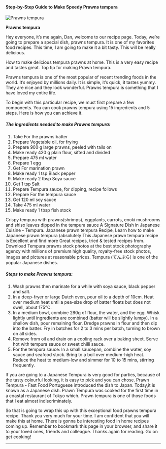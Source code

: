             

#### Step-by-Step Guide to Make Speedy Prawns tempura

![Prawns tempura](https://img-global.cpcdn.com/recipes/91ce7e8579c951b8/751x532cq70/prawns-tempura-recipe-main-photo.jpg)

**Prawns tempura**

Hey everyone, it’s me again, Dan, welcome to our recipe page. Today, we’re going to prepare a special dish, prawns tempura. It is one of my favorites food recipes. This time, I am going to make it a bit tasty. This will be really delicious.

How to make delicious tempura prawns at home. This is a very easy recipe and tastes great. Top tip for making Prawn tempura.

Prawns tempura is one of the most popular of recent trending foods in the world. It’s enjoyed by millions daily. It is simple, it’s quick, it tastes yummy. They are nice and they look wonderful. Prawns tempura is something that I have loved my entire life.

To begin with this particular recipe, we must first prepare a few components. You can cook prawns tempura using 15 ingredients and 5 steps. Here is how you can achieve it.

##### The ingredients needed to make Prawns tempura:

1.  Take For the prawns batter
2.  Prepare Vegetable oil, for frying
3.  Prepare 900 g large prawns, peeled with tails on
4.  Make ready 420 g plain flour, sifted and divided
5.  Prepare 475 ml water
6.  Prepare 1 egg
7.  Get For marination prawn
8.  Make ready 1 tsp Black pepper
9.  Make ready 2 tbsp Soya sauce
10.  Get 1 tsp Salt
11.  Prepare Tempura sauce, for dipping, recipe follows
12.  Prepare For the tempura sauce
13.  Get 120 ml soy sauce
14.  Take 475 ml water
15.  Make ready 1 tbsp fish stock

Crispy tempura with prawns(shrimps), eggplants, carrots, enoki mushrooms and shiso leaves dipped in the tempura sauce A Signature Dish in Japanese Cuisine - Tempura. Japanese prawn tempura Recipe, Learn how to make Japanese prawn tempura (absolutely This Japanese prawn tempura recipe is Excellent and find more Great recipes, tried & tested recipes from. Download Tempura prawns stock photos at the best stock photography agency with millions of premium high quality, royalty-free stock photos, images and pictures at reasonable prices. Tempura (てんぷら) is one of the popular Japanese dishes.

##### Steps to make Prawns tempura:

1.  Wash prawns then marinate for a while with soya sauce, black pepper and salt.
2.  In a deep-fryer or large Dutch oven, pour oil to a depth of 10cm. Heat over medium heat until a pea-size drop of batter floats but does not swell, about 175°C.
3.  In a medium bowl, combine 280g of flour, the water, and the egg. Whisk lightly until ingredients are combined (batter will be slightly lumpy). In a shallow dish, pour remaining flour. Dredge prawns in flour and then dip into the batter. Fry in batches for 2 to 3 mins per batch, turning to brown on all sides.
4.  Remove from oil and drain on a cooling rack over a baking sheet. Serve hot with tempura sauce or sweet chilli sauce.
5.  For the tempura sauce: In a small saucepan, combine the water, soy sauce and seafood stock. Bring to a boil over medium-high heat. Reduce the heat to medium-low and simmer for 10 to 15 mins, stirring frequently.

If you are going to a Japanese Tempura is very good for parties, because of the tasty colourful looking, it is easy to pick and you can chose. Prawn Tempura - Fast Food Portuguese introduced the dish to Japan. Today,it is known as a Japanese dish. Prawn Tempura was cooked for the first time in a coastal restaurant of Tokyo which. Prawn tempura is one of those foods that I eat almost indiscriminately.

So that is going to wrap this up with this exceptional food prawns tempura recipe. Thank you very much for your time. I am confident that you will make this at home. There is gonna be interesting food in home recipes coming up. Remember to bookmark this page in your browser, and share it to your loved ones, friends and colleague. Thanks again for reading. Go on get cooking!

* * *